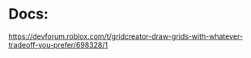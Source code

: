 # Docs:
https://devforum.roblox.com/t/gridcreator-draw-grids-with-whatever-tradeoff-you-prefer/698328/1
